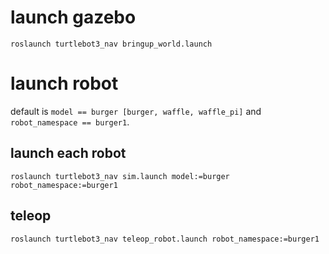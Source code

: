 # launch gazebo

```
roslaunch turtlebot3_nav bringup_world.launch
```

# launch robot

default is `model == burger [burger, waffle, waffle_pi]` and `robot_namespace == burger1`.

## launch each robot

```
roslaunch turtlebot3_nav sim.launch model:=burger robot_namespace:=burger1
```
## teleop

```
roslaunch turtlebot3_nav teleop_robot.launch robot_namespace:=burger1
```
